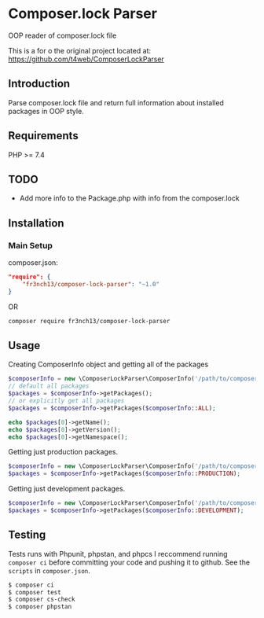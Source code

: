 Composer.lock Parser
==================

OOP reader of composer.lock file

This is a for o the original project located at: https://github.com/t4web/ComposerLockParser

Introduction
------------
Parse composer.lock file and return full information about installed packages in OOP style.

Requirements
------------
PHP >= 7.4

TODO
------------
- Add more info to the Package.php with info from the composer.lock

Installation
------------
### Main Setup

composer.json:
```json
"require": {
    "fr3nch13/composer-lock-parser": "~1.0"
}
```
OR
```bash
composer require fr3nch13/composer-lock-parser
```

Usage
------------
Creating ComposerInfo object and getting all of the packages
```php
$composerInfo = new \ComposerLockParser\ComposerInfo('/path/to/composer.lock');
// default all packages
$packages = $composerInfo->getPackages();
// or explicitly get all packages
$packages = $composerInfo->getPackages($composerInfo::ALL);

echo $packages[0]->getName();
echo $packages[0]->getVersion();
echo $packages[0]->getNamespace();
```

Getting just production packages.
```php
$composerInfo = new \ComposerLockParser\ComposerInfo('/path/to/composer.lock');
$packages = $composerInfo->getPackages($composerInfo::PRODUCTION);
```

Getting just development packages.
```php
$composerInfo = new \ComposerLockParser\ComposerInfo('/path/to/composer.lock');
$packages = $composerInfo->getPackages($composerInfo::DEVELOPMENT);
```

Testing
------------
Tests runs with Phpunit, phpstan, and phpcs
I reccommend running `composer ci` before committing your code and pushing it to github.
See the `scripts` in `composer.json`.
```bash
$ composer ci
$ composer test
$ composer cs-check
$ composer phpstan
```
